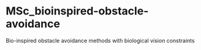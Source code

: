 # MSc_bioinspired-obstacle-avoidance
Bio-inspired obstacle avoidance methods with biological vision constraints
